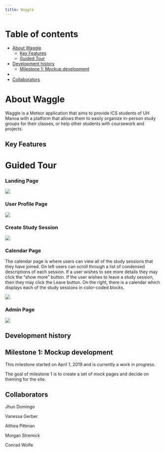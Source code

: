 ```yaml
---
title: Waggle
---
```


# Table of contents

* [About Waggle](#about-waggle)
  * [Key Features](#key-features)
  * [Guided Tour](#guided-tour)
* [Development history](#development-history)
  * [Milestone 1: Mockup development](#milestone-1-mockup-development)
*
* [Collaborators](#collaborators)

# About Waggle

Waggle is a Meteor application that aims to provide ICS students of UH Manoa with a platform that allows them to easily organize in-person study groups for their classes, or help other students with coursework and projects.

## Key Features

# Guided Tour

### Landing Page

![](images/landingmockup.PNG)

### User Profile Page

![](images/userprofile_mockup.PNG)

### Create Study Session

![](images/create_study_session_mockup.PNG)

### Calendar Page

The calendar page is where users can view all of the study sessions that they have joined. On left users can scroll through a list of condensed descriptions of each session. If a user wishes to see more details they may click the “show more” button. If the user wishes to leave a study session, then they may click the Leave button. On the right, there is a calendar which displays each of the study sessions in color-coded blocks.

![](images/mockup-calendar-page.PNG)

### Admin Page

![](images/adminmockup.PNG)

## Development history

## Milestone 1: Mockup development

This milestone started on April 1, 2019 and is currently a work in progress.

The goal of milestone 1 is to create a set of mock pages and decide on theming for the site.

## Collaborators

Jhun Domingo  
  
Vanessa Gerber  
  
Althea Pittman  
  
Morgan Stremick  
  
Conrad Wolfe  


